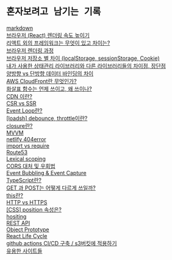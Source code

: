 # `혼자보려고 남기는 기록`

[markdown](https://github.com/O-h-y-o/TECH/blob/master/info/markdown.md)</br>
[브라우저 (React) 렌더링 속도 높이기](https://github.com/O-h-y-o/TECH/blob/master/info/렌더링성능높이기.md)</br>
[리액트 외의 프레임워크는 무엇이 있고 차이는?](https://github.com/O-h-y-o/TECH/blob/master/info/리액트%20외의%20프레임워크.md)</br>
[브라우저 렌더링 과정](https://github.com/O-h-y-o/TECH/blob/master/info/브라우저%20렌더링%20과정.md)</br>
[브라우저 저장소 별 차이 (localStorage, sessionStorage, Cookie)](https://github.com/O-h-y-o/TECH/blob/master/info/브라우저%20저장소별%20차이.md)</br>
[내가 사용한 상태관리 라이브러리와 다른 라이브러리들의 차이점, 장단점](https://github.com/O-h-y-o/TECH/blob/master/info/사용한%20상태관리%20라이브러리.md)</br>
[양방향 vs 단방향 데이터 바인딩의 차이](https://github.com/O-h-y-o/TECH/blob/master/info/양방향%20vs%20단방향%20데이터%20바인딩.md)</br>
[AWS CloudFront란 무엇인가?](https://github.com/O-h-y-o/TECH/blob/master/info/AWS%20cloudfront.md)</br>
[화살표 함수는 언제 쓰이고, 왜 쓰이나?](https://github.com/O-h-y-o/TECH/blob/master/info/Arrow%20function.md)</br>
[CDN 이란?](https://github.com/O-h-y-o/TECH/blob/master/info/CDN.md)</br>
[CSR vs SSR](https://github.com/O-h-y-o/TECH/blob/master/info/CSR%20vs%20SSR.md)</br>
[Event Loop란?](https://github.com/O-h-y-o/TECH/blob/master/info/Event%20Loop.md)</br>
[[loadsh] debounce, throttle이란?](https://github.com/O-h-y-o/TECH/blob/master/info/lodash.md)</br>
[closure란?](https://github.com/O-h-y-o/TECH/blob/master/info/closure.md)</br>
[MVVM](https://github.com/O-h-y-o/TECH/blob/master/info/MVVM.md)</br>
[netlify 404error](https://github.com/O-h-y-o/TECH/blob/master/info/netlify.md)</br>
[import vs require](https://github.com/O-h-y-o/TECH/blob/master/info/Require%20vs%20import.md)</br>
[Route53](https://github.com/O-h-y-o/TECH/blob/master/info/Route53.md)</br>
[Lexical scoping](https://github.com/O-h-y-o/TECH/blob/master/info/Lexical%20scoping.md)</br>
[CORS 대처 및 우회법](https://github.com/O-h-y-o/TECH/blob/master/info/CORS%20%EB%8C%80%EC%B2%98%20%EB%B0%8F%20%EC%9A%B0%ED%9A%8C.md)</br>
[Event Bubbling & Event Capture](https://github.com/O-h-y-o/TECH/blob/master/info/eventbubbling.md)</br>
[TypeScript란?](https://github.com/O-h-y-o/TECH/blob/master/info/TypeScript.md)</br>
[GET 과 POST는 어떻게 다르게 쓰일까?](https://github.com/O-h-y-o/TECH/blob/master/info/GET%20vs%20POST.md)</br>
[this란?](https://github.com/O-h-y-o/TECH/blob/master/info/this.md)</br>
[HTTP vs HTTPS](https://github.com/O-h-y-o/TECH/blob/master/info/HTTP%20vs%20HTTPS.md)</br>
[[CSS] position 속성은?](https://github.com/O-h-y-o/TECH/blob/master/info/position.md)</br>
[hositing](https://github.com/O-h-y-o/TECH/blob/master/info/hoisting.md)</br>
[REST API](https://github.com/O-h-y-o/TECH/blob/master/info/REST%20API.md)</br>
[Object Prototype](https://github.com/O-h-y-o/TECH/blob/master/info/Object%20Prototype.md)</br>
[React Life Cycle](https://github.com/O-h-y-o/TECH/blob/master/info/React%20Life%20Cycle.md)</br>
[github actions CI/CD 구축 / s3버킷에 적용하기](https://github.com/O-h-y-o/TECH/blob/master/info/githubActions.md)</br>
[유용한 사이트들](https://github.com/O-h-y-o/TECH/blob/master/info/%EC%9C%A0%EC%9A%A9%ED%95%9C%20%EC%82%AC%EC%9D%B4%ED%8A%B8%20%EB%AA%A8%EC%9D%8C.md)</br>
